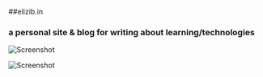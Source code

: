 ##elizib.in
### a personal site & blog for writing about learning/technologies
![Screenshot](https://raw.github.com/zibs/blog/gh-pages/img/zibsreadme1.png)
  
![Screenshot](https://raw.github.com/zibs/blog/gh-pages/img/zibsreadmetoo.png)
